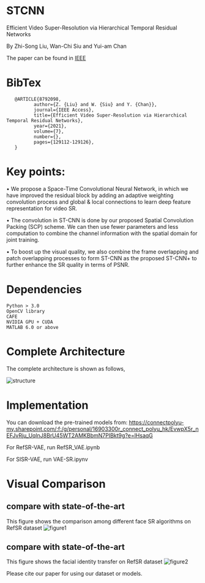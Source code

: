 # STCNN
Efficient Video Super-Resolution via Hierarchical Temporal Residual Networks

By Zhi-Song Liu, Wan-Chi Siu and Yui-am Chan

The paper can be found in [IEEE](https://ieeexplore.ieee.org/abstract/document/8792098)

# BibTex
       @ARTICLE{8792098,  
              author={Z. {Liu} and W. {Siu} and Y. {Chan}},  
              journal={IEEE Access},   
              title={Efficient Video Super-Resolution via Hierarchical Temporal Residual Networks},   
              year={2021},  
              volume={7},  
              number={},  
              pages={129112-129126},
       }
        
# Key points:

• We propose a Space-Time Convolutional Neural Network, in which we have improved the residual block by adding an adaptive weighting convolution process and global & local connections to learn deep feature representation for video SR.

• The convolution in ST-CNN is done by our proposed Spatial Convolution Packing (SCP) scheme. We can then use fewer parameters and less computation to combine the channel information with the spatial domain for joint training. 

• To boost up the visual quality, we also combine the frame overlapping and patch overlapping processes to form ST-CNN as the proposed ST-CNN+ to further enhance the SR quality in terms of PSNR.

# Dependencies
    Python > 3.0
    OpenCV library
    CAFE
    NVIDIA GPU + CUDA
    MATLAB 6.0 or above

# Complete Architecture
The complete architecture is shown as follows,

![structure](/figures/fig3.png)


# Implementation
You can download the pre-trained models from:
https://connectpolyu-my.sharepoint.com/:f:/g/personal/16903300r_connect_polyu_hk/EvwpX5r_nEFJvRju_UqlnJ8BrU45WT2AMKBbmN7PIBkt9g?e=lHsaqG


For RefSR-VAE, 
run RefSR_VAE.ipynb

For SISR-VAE,
run VAE-SR.ipynv

# Visual Comparison

## compare with state-of-the-art
This figure shows the comparison among different face SR algorithms on RefSR dataset
![figure1](/figures/compare_1.PNG)

## compare with state-of-the-art
This figure shows the facial identity transfer on RefSR dataset
![figure2](/figures/compare_2.PNG)

Please cite our paper for using our dataset or models.
